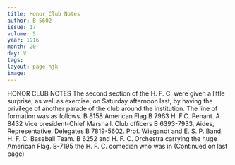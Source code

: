 ```yaml
---
title: Honor Club Notes
author: B-5602
issue: 17
volume: 5
year: 1916
month: 20
day: V
tags:
layout: page.njk
image:
---
```

HONOR CLUB NOTES       The second section of the H. F. C. were given a little surprise, as well as exercise, on Saturday afternoon last, by having the privilege of another parade of the club around the institution. The line of formation was as follows.       B 8158 American Flag B 7963 H. F.C. Penant.       A 8432 Vice president-Chief Marshall.       Club officers B 6393-7933, Aides, Representative.       Delegates B 7819-5602. Prof. Wiegandt and E. S. P. Band.       H. F. C. Baseball Team.       B 6252 and H. F. C. Orchestra carrying the huge American Flag.       B-7195 the H. F. C. comedian who was in       (Continued on last page)    
